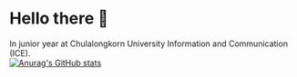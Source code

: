 # Hello there 👋
In junior year at Chulalongkorn University Information and Communication (ICE).
\
[![Anurag's GitHub stats](https://github-readme-stats.vercel.app/api?username=Pipp432)](https://github.com/anuraghazra/github-readme-stats)
<!--
**Pipp432/Pipp432** is a ✨ _special_ ✨ repository because its `README.md` (this file) appears on your GitHub profile.

Here are some ideas to get you started:

- 🔭 I’m currently working on ...
- 🌱 I’m currently learning ...
- 👯 I’m looking to collaborate on ...
- 🤔 I’m looking for help with ...
- 💬 Ask me about ...
- 📫 How to reach me: ...
- 😄 Pronouns: ...
- ⚡ Fun fact: ...
-->
